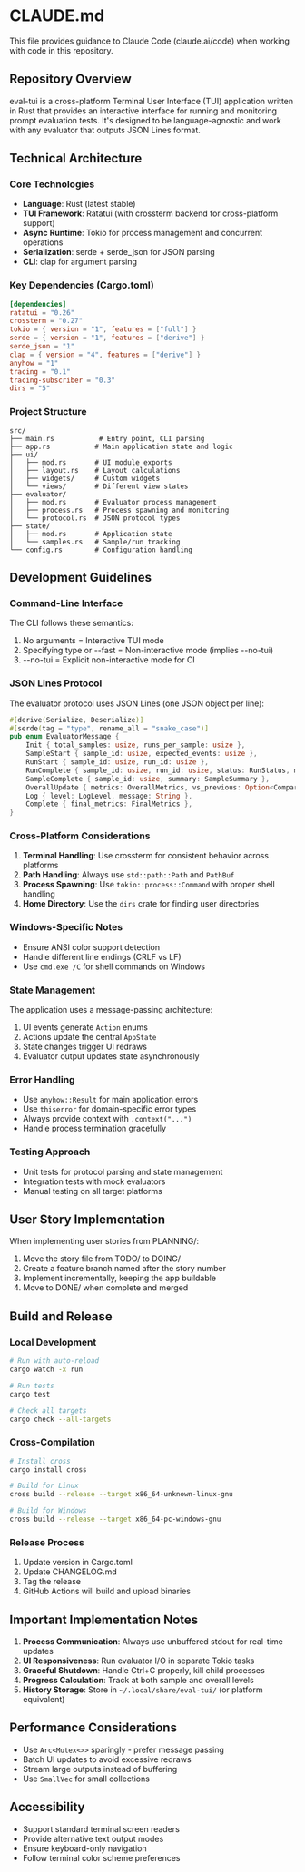 # CLAUDE.md

This file provides guidance to Claude Code (claude.ai/code) when working with code in this repository.

## Repository Overview

eval-tui is a cross-platform Terminal User Interface (TUI) application written in Rust that provides an interactive interface for running and monitoring prompt evaluation tests. It's designed to be language-agnostic and work with any evaluator that outputs JSON Lines format.

## Technical Architecture

### Core Technologies
- **Language**: Rust (latest stable)
- **TUI Framework**: Ratatui (with crossterm backend for cross-platform support)
- **Async Runtime**: Tokio for process management and concurrent operations
- **Serialization**: serde + serde_json for JSON parsing
- **CLI**: clap for argument parsing

### Key Dependencies (Cargo.toml)
```toml
[dependencies]
ratatui = "0.26"
crossterm = "0.27"
tokio = { version = "1", features = ["full"] }
serde = { version = "1", features = ["derive"] }
serde_json = "1"
clap = { version = "4", features = ["derive"] }
anyhow = "1"
tracing = "0.1"
tracing-subscriber = "0.3"
dirs = "5"
```

### Project Structure
```
src/
├── main.rs           # Entry point, CLI parsing
├── app.rs           # Main application state and logic
├── ui/
│   ├── mod.rs       # UI module exports
│   ├── layout.rs    # Layout calculations
│   ├── widgets/     # Custom widgets
│   └── views/       # Different view states
├── evaluator/
│   ├── mod.rs       # Evaluator process management
│   ├── process.rs   # Process spawning and monitoring
│   └── protocol.rs  # JSON protocol types
├── state/
│   ├── mod.rs       # Application state
│   └── samples.rs   # Sample/run tracking
└── config.rs        # Configuration handling
```

## Development Guidelines

### Command-Line Interface
The CLI follows these semantics:
1. No arguments = Interactive TUI mode
2. Specifying type or --fast = Non-interactive mode (implies --no-tui)
3. --no-tui = Explicit non-interactive mode for CI

### JSON Lines Protocol
The evaluator protocol uses JSON Lines (one JSON object per line):
```rust
#[derive(Serialize, Deserialize)]
#[serde(tag = "type", rename_all = "snake_case")]
pub enum EvaluatorMessage {
    Init { total_samples: usize, runs_per_sample: usize },
    SampleStart { sample_id: usize, expected_events: usize },
    RunStart { sample_id: usize, run_id: usize },
    RunComplete { sample_id: usize, run_id: usize, status: RunStatus, metrics: Metrics },
    SampleComplete { sample_id: usize, summary: SampleSummary },
    OverallUpdate { metrics: OverallMetrics, vs_previous: Option<Comparison> },
    Log { level: LogLevel, message: String },
    Complete { final_metrics: FinalMetrics },
}
```

### Cross-Platform Considerations

1. **Terminal Handling**: Use crossterm for consistent behavior across platforms
2. **Path Handling**: Always use `std::path::Path` and `PathBuf`
3. **Process Spawning**: Use `tokio::process::Command` with proper shell handling
4. **Home Directory**: Use the `dirs` crate for finding user directories

### Windows-Specific Notes
- Ensure ANSI color support detection
- Handle different line endings (CRLF vs LF)
- Use `cmd.exe /C` for shell commands on Windows

### State Management
The application uses a message-passing architecture:
1. UI events generate `Action` enums
2. Actions update the central `AppState`
3. State changes trigger UI redraws
4. Evaluator output updates state asynchronously

### Error Handling
- Use `anyhow::Result` for main application errors
- Use `thiserror` for domain-specific error types
- Always provide context with `.context("...")`
- Handle process termination gracefully

### Testing Approach
- Unit tests for protocol parsing and state management
- Integration tests with mock evaluators
- Manual testing on all target platforms

## User Story Implementation

When implementing user stories from PLANNING/:
1. Move the story file from TODO/ to DOING/
2. Create a feature branch named after the story number
3. Implement incrementally, keeping the app buildable
4. Move to DONE/ when complete and merged

## Build and Release

### Local Development
```bash
# Run with auto-reload
cargo watch -x run

# Run tests
cargo test

# Check all targets
cargo check --all-targets
```

### Cross-Compilation
```bash
# Install cross
cargo install cross

# Build for Linux
cross build --release --target x86_64-unknown-linux-gnu

# Build for Windows
cross build --release --target x86_64-pc-windows-gnu
```

### Release Process
1. Update version in Cargo.toml
2. Update CHANGELOG.md
3. Tag the release
4. GitHub Actions will build and upload binaries

## Important Implementation Notes

1. **Process Communication**: Always use unbuffered stdout for real-time updates
2. **UI Responsiveness**: Run evaluator I/O in separate Tokio tasks
3. **Graceful Shutdown**: Handle Ctrl+C properly, kill child processes
4. **Progress Calculation**: Track at both sample and overall levels
5. **History Storage**: Store in `~/.local/share/eval-tui/` (or platform equivalent)

## Performance Considerations

- Use `Arc<Mutex<>>` sparingly - prefer message passing
- Batch UI updates to avoid excessive redraws
- Stream large outputs instead of buffering
- Use `SmallVec` for small collections

## Accessibility

- Support standard terminal screen readers
- Provide alternative text output modes
- Ensure keyboard-only navigation
- Follow terminal color scheme preferences